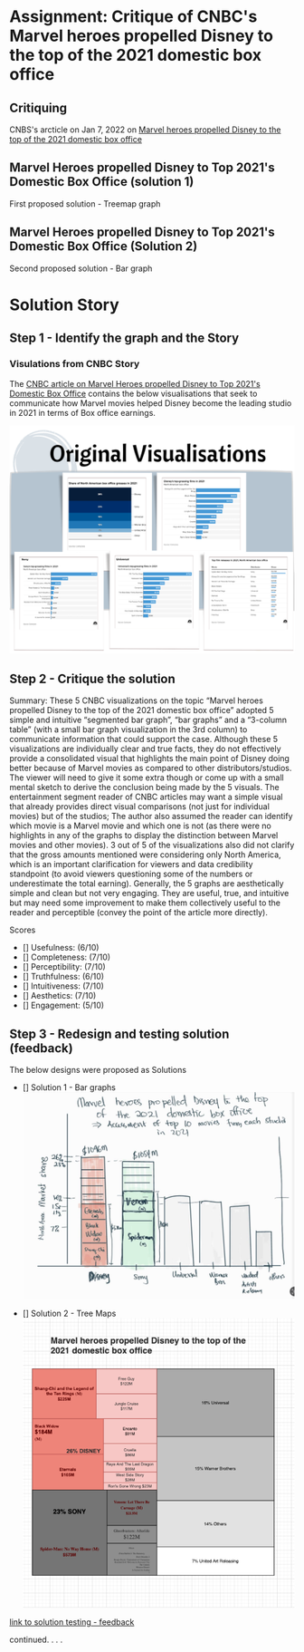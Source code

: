 # Assignment: Critique of CNBC's Marvel heroes propelled Disney to the top of the 2021 domestic box office


## Critiquing 
CNBS's arcticle on Jan 7, 2022 on [Marvel heroes propelled Disney to the top of the 2021 domestic box office](https://www.cnbc.com/2022/01/07/disney-topped-the-2021-domestic-box-office.html)


## Marvel Heroes propelled Disney to Top 2021's Domestic Box Office (solution 1)
First proposed solution - Treemap graph
<div class="flourish-embed flourish-hierarchy" data-src="visualisation/11216182"><script src="https://public.flourish.studio/resources/embed.js"></script></div>


## Marvel Heroes propelled Disney to Top 2021's Domestic Box Office (Solution 2)
Second proposed solution - Bar graph
<div class="flourish-embed flourish-hierarchy" data-src="visualisation/11217477"><script src="https://public.flourish.studio/resources/embed.js"></script></div>

# Solution Story

## Step 1 - Identify the graph and the Story
### Visulations from CNBC Story
The <a href="https://www.cnbc.com/2022/01/07/disney-topped-the-2021-domestic-box-office.html" target="_blank">CNBC article on Marvel Heroes propelled Disney to Top 2021's Domestic Box Office</a> contains the below visualisations that seek to communicate how Marvel movies helped Disney become the leading studio in 2021 in terms of Box office earnings.

![cnbc_vizualisations](../../../img/assignmet/3n4/1_cnbc_viz.png)

## Step 2 - Critique the solution 
Summary:
These 5 CNBC visualizations on the topic “Marvel heroes propelled Disney to the top of the 2021 domestic box office” adopted 5 simple and intuitive “segmented bar graph”, “bar graphs” and a “3-column table” (with a small bar graph visualization in the 3rd column) to communicate information that could support the case. Although these 5 visualizations are individually clear and true facts, they do not effectively provide a consolidated visual that highlights the main point of Disney doing better because of Marvel movies as compared to other distributors/studios. The viewer will need to give it some extra though or come up with a small mental sketch to derive the conclusion being made by the 5 visuals. The entertainment segment reader of CNBC articles may want a simple visual that already provides direct visual comparisons (not just for individual movies) but of the studios; The author also assumed the reader can identify which movie is a Marvel movie and which one is not (as there were no highlights in any of the graphs to display the distinction between Marvel movies and other movies). 3 out of 5 of the visualizations also did not clarify that the gross amounts mentioned were considering only North America, which is an important clarification for viewers and data credibility standpoint (to avoid viewers questioning some of the numbers or underestimate the total earning). Generally, the 5 graphs are aesthetically simple and clean but not very engaging. They are useful, true, and intuitive but may need some improvement to make them collectively useful to the reader and perceptible (convey the point of the article more directly).

Scores
- [] Usefulness: (6/10)
- [] Completeness: (7/10)
- [] Perceptibility: (7/10)
- [] Truthfulness: (6/10)
- [] Intuitiveness: (7/10)
- [] Aesthetics: (7/10)
- [] Engagement: (5/10)

## Step 3 - Redesign and testing solution (feedback)
The below designs were proposed as Solutions
- [] Solution 1 - Bar graphs
![2_sol1](../../../img/assignmet/3n4/2_sol1.png)

- [] Solution 2 - Tree Maps
![2_sol2](../../../img/assignmet/3n4/3_sol2.png)


[link to solution testing - feedback](https://docs.google.com/forms/d/19SKseS_ksZhfiW71MLcn495kR6TKzsdJsj6n60cgaVU/viewanalytics)

continued. . . .